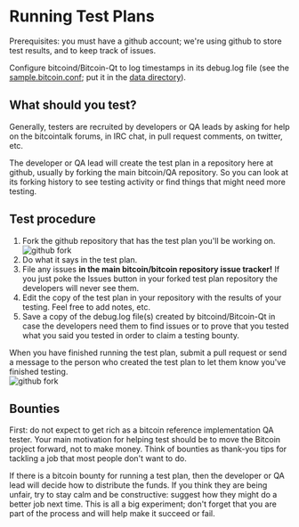 Running Test Plans
==

Prerequisites: you must have a github account; we're using github to store test results, and to keep track of issues.

Configure bitcoind/Bitcoin-Qt to log timestamps in its debug.log file (see the [sample.bitcoin.conf](https://github.com/bitcoin/QA/blob/master/sample.bitcoin.conf); put it
in the [data directory](https://en.bitcoin.it/wiki/Data_directory)).

What should you test?
--

Generally, testers are recruited by developers or QA leads by asking for help on the bitcointalk forums,
in IRC chat, in pull request comments, on twitter, etc.

The developer or QA lead will create the test plan in a repository here at github, usually by forking the
main bitcoin/QA repository. So you can look at its forking history to see testing activity or find things
that might need more testing.


Test procedure
--

1. Fork the github repository that has the test plan you'll be working on.<br/>
  ![github fork](http://dl.dropbox.com/u/38065353/Github_ForkButton.jpg)
2. Do what it says in the test plan.
3. File any issues **in the main bitcoin/bitcoin repository issue tracker!** If you just poke the
Issues button in your forked test plan repository the developers will never see them.
4. Edit the copy of the test plan in your repository with the results of your testing. Feel free to add
notes, etc.
5. Save a copy of the debug.log file(s) created by bitcoind/Bitcoin-Qt in case the developers need them to
find issues or to prove that you tested what you said you tested in order to claim a testing bounty.

When you have finished running the test plan, submit a pull request or
send a message to the person who created the test plan to let them know you've finished testing.<br/>
  ![github fork](http://dl.dropbox.com/u/38065353/Github_PullRequest.jpg)

Bounties
--

First: do not expect to get rich as a bitcoin reference implementation QA tester. Your main motivation for helping
test should be to move the Bitcoin project forward, not to make money. Think of bounties as thank-you tips for
tackling a job that most people don't want to do.

If there is a bitcoin bounty for running a test plan, then the developer or QA lead will decide how to distribute
the funds. If you think they are being unfair, try to stay calm and be constructive: suggest how they might do
a better job next time. This is all a big experiment; don't forget that you are part of the process and
will help make it succeed or fail.
